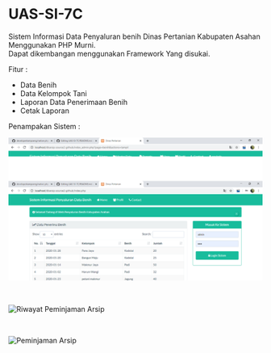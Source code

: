 # UAS-SI-7C
Sistem Informasi Data Penyaluran benih Dinas Pertanian Kabupaten Asahan Menggunakan PHP Murni. <br>
Dapat dikembangan menggunakan Framework Yang disukai.

Fitur :
- Data Benih
- Data Kelompok Tani
- Laporan Data Penerimaan Benih
- Cetak Laporan 

Penampakan Sistem :

![Tampilan Home](https://raw.githubusercontent.com/arwinda/UAS-SI-7C/master/1.png)

<br>

![Riwayat Peminjaman Arsip](https://raw.githubusercontent.com/developerkampoeng/native-php-sistem-informasi-arsip-pengadilan/master/Screenshoot/Sc02.png)

<br>

![Peminjaman Arsip](https://raw.githubusercontent.com/developerkampoeng/native-php-sistem-informasi-arsip-pengadilan/master/Screenshoot/Sc03.png)
